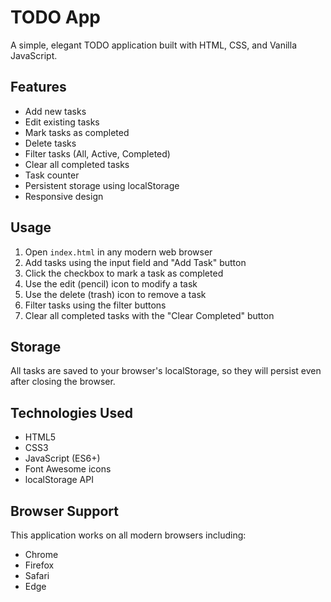 # TODO App

A simple, elegant TODO application built with HTML, CSS, and Vanilla JavaScript.

## Features

- Add new tasks
- Edit existing tasks
- Mark tasks as completed
- Delete tasks
- Filter tasks (All, Active, Completed)
- Clear all completed tasks
- Task counter
- Persistent storage using localStorage
- Responsive design

## Usage

1. Open `index.html` in any modern web browser
2. Add tasks using the input field and "Add Task" button
3. Click the checkbox to mark a task as completed
4. Use the edit (pencil) icon to modify a task
5. Use the delete (trash) icon to remove a task
6. Filter tasks using the filter buttons
7. Clear all completed tasks with the "Clear Completed" button

## Storage

All tasks are saved to your browser's localStorage, so they will persist even after closing the browser.

## Technologies Used

- HTML5
- CSS3
- JavaScript (ES6+)
- Font Awesome icons
- localStorage API

## Browser Support

This application works on all modern browsers including:
- Chrome
- Firefox
- Safari
- Edge
